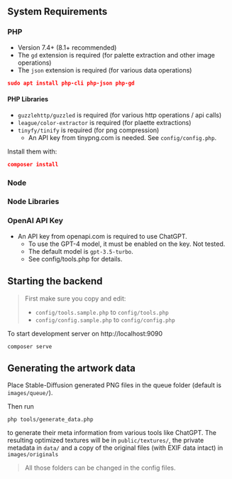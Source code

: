## System Requirements

### PHP

- Version 7.4+ (8.1+ recommended) 
- The `gd` extension is required (for palette extraction and other image operations)
- The `json` extension is required (for various data operations)

```json
sudo apt install php-cli php-json php-gd
```

#### PHP Libraries

- `guzzlehttp/guzzled` is required (for various http operations / api calls)
- `league/color-extractor` is required (for plaette extractions)
- `tinyfy/tinify` is required (for png compression)
    - An API key from tinypng.com is needed. See `config/config.php`.
  
Install them with:
```json
composer install
```
### Node

### Node Libraries

### OpenAI API Key

- An API key from openapi.com is required to use ChatGPT.
  - To use the GPT-4 model, it must be enabled on the key. Not tested.
  - The default model is `gpt-3.5-turbo`.
  - See config/tools.php for details.

## Starting the backend

> First make sure you copy and edit:
> - `config/tools.sample.php` to `config/tools.php`
> - `config/config.sample.php` to `config/config.php`

To start development server on http://localhost:9090

```
composer serve
```

## Generating the artwork data

Place Stable-Diffusion generated PNG files in the queue folder (default is `images/queue/`).

Then run 
```
php tools/generate_data.php
``` 
to generate their meta information from various tools like ChatGPT.
The resulting optimized textures will be in `public/textures/`, the private metadata in `data/` and a copy of the original files (with EXIF data intact) in `images/originals`

> All those folders can be changed in the config files.